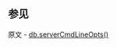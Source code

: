 ## 参见

原文 - [db.serverCmdLineOpts()]( https://docs.mongodb.com/manual/reference/method/db.serverCmdLineOpts/ )

